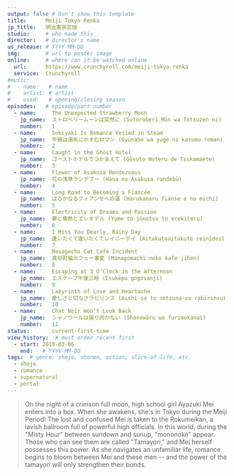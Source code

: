 ```yaml
---
output: false # Don't show this template
title:      Meiji Tokyo Renka
jp_title:   明治東亰恋伽
studio:     # who made this
director:   # director's name
us_release: # YYYY-MM-DD 
img:        # url to poster image 
online:     # where can it be watched online
  url:      https://www.crunchyroll.com/meiji-tokyo-renka
  service:  Crunchyroll
#music:
#  - name:   # name
#    artist: # artist
#    used:   # opening/closing season
episodes:   # episode/part number
  - name:     The Unexpected Strawberry Moon
    jp_name:  ストロベリームーンは突然に (Sutoroberī Mūn wa Totsuzen ni)
    number:   1
  - name:     Sukiyaki Is Romance Veiled in Steam
    jp_name:  牛鍋は湯気にかすむロマン (Gyūnabe wa yuge ni kasumu roman)
    number:   2
  - name:     Caught in the Ghost Hotel
    jp_name:  ゴーストホテルでつかまえて (Gōsuto Hoteru de Tsukamaete)
    number:   3
  - name:     Flower of Asakusa Rendezvous
    jp_name:  花の浅草ランデブー (Hana no Asakusa randebū)
    number:   4
  - name:     Long Road to Becoming a Fiancée
    jp_name:  はるかなるフィアンセへの道 (Harukanaru fianse e no michi)
    number:   5
  - name:     Electricity of Dreams and Passion
    jp_name:  夢と情熱とエレキテル (Yume to jōnetsu to erekiteru)
    number:   6
  - name:     I Miss You Dearly, Rainy Day
    jp_name:  逢いたくて逢いたくてレイニーデイ (Aitakuteaitakute reinīdei)
    number:   7
  - name:     Masagocho Cat Café Incident
    jp_name:  真砂町猫カフェー事変 (Managomachi neko kafe jihen)
    number:   8
  - name:     Escaping at 3 O'Clock in the Afternoon
    jp_name:  エスケープ午後三時 (Esukēpu gogosanji)
    number:   9
  - name:     Labyrinth of Love and Heartache
    jp_name:  愛しさと切なさラビリンス (Aishi-sa to setsuna-sa rabirinsu)
    number:   10
  - name:     Chat Noir Won't Look Back
    jp_name:  シャノワールは振り向かない (Shanowāru wa furimukanai)
    number:   11
status:       current-first-time
view_history:  # must order recent first
  - start: 2019-03-06 
    end:   # YYYY-MM-DD
tags:  # genre: shojo, shonen, action, slice-of-life, etc.
  - shojo
  - romance
  - supernatural
  - portal
---
```


> On the night of a crimson full moon, high school girl Ayazuki Mei enters into a box. When she awakens, she's in Tokyo during the Meiji Period! The lost and confused Mei is taken to the Rokumeikan, a lavish ballroom full of powerful high officials. In this world, during the "Misty Hour" between sundown and sunup, "mononoke" appear. Those who can see them are called "Tamayori," and Mei herself possesses this power. As she navigates an unfamiliar life, romance begins to bloom between Mei and these men -- and the power of the tamayori will only strengthen their bonds.